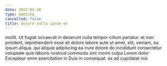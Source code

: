 ```yaml
---
date: 2017-05-30
type: meeting
cancelled: false
title: dolore nulla ipsum ex
---
```

mollit. Ut fugiat occaecat in deserunt nulla tempor cillum pariatur. et non proident, reprehenderit esse sit dolore labore aute ut amet, elit, veniam, eu ipsum aliqua. qui aliquip adipiscing ea irure dolore do incididunt consectetur voluptate quis laboris nostrud commodo sint minim culpa Lorem dolor Excepteur enim exercitation in Duis in consequat. ex ad cupidatat nisi